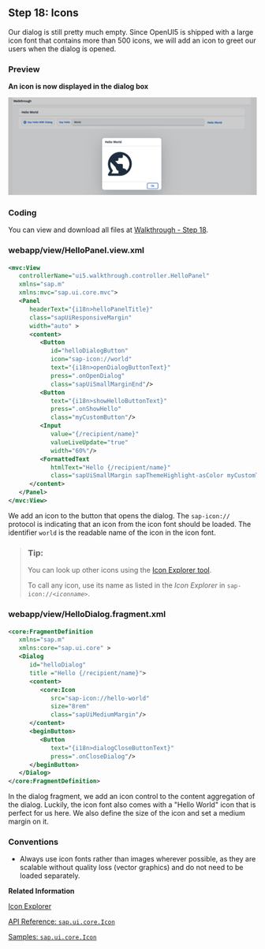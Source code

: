 <!-- loio776f7352807e4f82b18176c8fbdc0c56 -->

## Step 18: Icons

Our dialog is still pretty much empty. Since OpenUI5 is shipped with a large icon font that contains more than 500 icons, we will add an icon to greet our users when the dialog is opened.



### Preview

  
  
**An icon is now displayed in the dialog box**

![The graphic has an explanatory text.](images/loiofbc48e23cc7d45e393cc95bbbfc6e0a3_LowRes.png "An icon is now displayed in the dialog box")



<a name="loio776f7352807e4f82b18176c8fbdc0c56__section_pg2_zgk_syb"/>

### Coding

You can view and download all files at [Walkthrough - Step 18](https://ui5.sap.com/#/entity/sap.m.tutorial.walkthrough/sample/sap.m.tutorial.walkthrough.18).



<a name="loio776f7352807e4f82b18176c8fbdc0c56__section_qg2_zgk_syb"/>

### webapp/view/HelloPanel.view.xml

```xml
<mvc:View
   controllerName="ui5.walkthrough.controller.HelloPanel"
   xmlns="sap.m"
   xmlns:mvc="sap.ui.core.mvc">
   <Panel
      headerText="{i18n>helloPanelTitle}"
      class="sapUiResponsiveMargin"
      width="auto" >
      <content>
         <Button
            id="helloDialogButton"
            icon="sap-icon://world"
            text="{i18n>openDialogButtonText}"
            press=".onOpenDialog"
            class="sapUiSmallMarginEnd"/>
         <Button
            text="{i18n>showHelloButtonText}"
            press=".onShowHello"
            class="myCustomButton"/>
         <Input
            value="{/recipient/name}"
            valueLiveUpdate="true"
            width="60%"/>
         <FormattedText
            htmlText="Hello {/recipient/name}"
            class="sapUiSmallMargin sapThemeHighlight-asColor myCustomText"/>
      </content>
   </Panel>
</mvc:View>
```

We add an icon to the button that opens the dialog. The `sap-icon://` protocol is indicating that an icon from the icon font should be loaded. The identifier `world` is the readable name of the icon in the icon font.

> ### Tip:  
> You can look up other icons using the [Icon Explorer tool](https://ui5.sap.com/test-resources/sap/m/demokit/iconExplorer/webapp/index.html).
> 
> To call any icon, use its name as listed in the *Icon Explorer* in <code>sap-icon://<i>&lt;iconname&gt;</i></code>.



### webapp/view/HelloDialog.fragment.xml

```xml
<core:FragmentDefinition
   xmlns="sap.m"
   xmlns:core="sap.ui.core" >
   <Dialog
      id="helloDialog"
      title ="Hello {/recipient/name}">
      <content>
         <core:Icon
            src="sap-icon://hello-world"
            size="8rem"
            class="sapUiMediumMargin"/>
      </content>
      <beginButton>
         <Button
            text="{i18n>dialogCloseButtonText}"
            press=".onCloseDialog"/>
      </beginButton>
   </Dialog>
</core:FragmentDefinition>
```

In the dialog fragment, we add an icon control to the content aggregation of the dialog. Luckily, the icon font also comes with a "Hello World" icon that is perfect for us here. We also define the size of the icon and set a medium margin on it.



### Conventions

-   Always use icon fonts rather than images wherever possible, as they are scalable without quality loss \(vector graphics\) and do not need to be loaded separately.


**Related Information**  


[Icon Explorer](https://ui5.sap.com/test-resources/sap/m/demokit/iconExplorer/webapp/index.html)

[API Reference: `sap.ui.core.Icon`](https://ui5.sap.com/#/api/sap.ui.core.Icon)

[Samples: `sap.ui.core.Icon` ](https://ui5.sap.com/#/entity/sap.ui.core.Icon)

